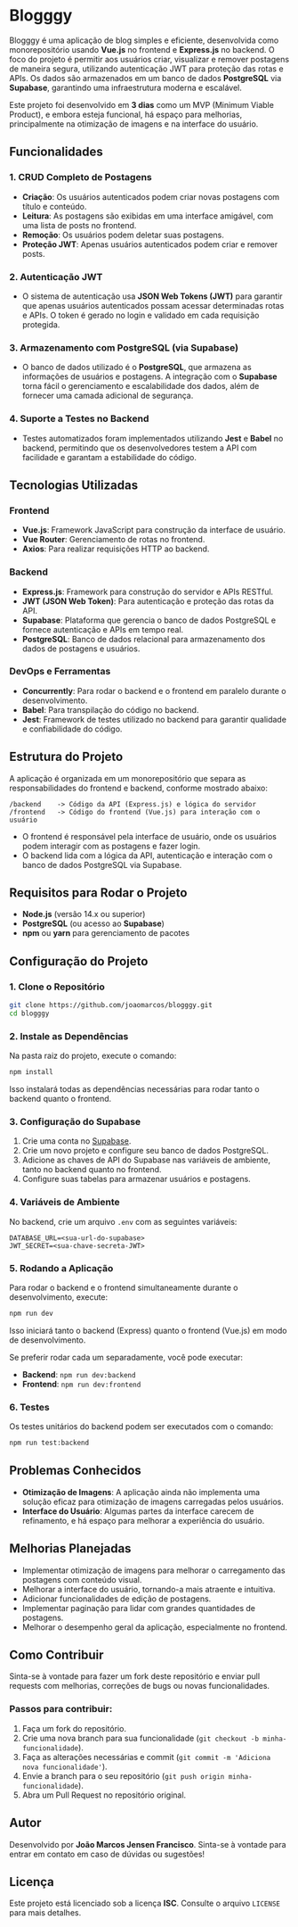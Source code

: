 # Blogggy

Blogggy é uma aplicação de blog simples e eficiente, desenvolvida como monorepositório usando **Vue.js** no frontend e **Express.js** no backend. O foco do projeto é permitir aos usuários criar, visualizar e remover postagens de maneira segura, utilizando autenticação JWT para proteção das rotas e APIs. Os dados são armazenados em um banco de dados **PostgreSQL** via **Supabase**, garantindo uma infraestrutura moderna e escalável.

Este projeto foi desenvolvido em **3 dias** como um MVP (Minimum Viable Product), e embora esteja funcional, há espaço para melhorias, principalmente na otimização de imagens e na interface do usuário.

## Funcionalidades

### 1. CRUD Completo de Postagens
- **Criação**: Os usuários autenticados podem criar novas postagens com título e conteúdo.
- **Leitura**: As postagens são exibidas em uma interface amigável, com uma lista de posts no frontend.
- **Remoção**: Os usuários podem deletar suas postagens.
- **Proteção JWT**: Apenas usuários autenticados podem criar e remover posts.

### 2. Autenticação JWT
- O sistema de autenticação usa **JSON Web Tokens (JWT)** para garantir que apenas usuários autenticados possam acessar determinadas rotas e APIs. O token é gerado no login e validado em cada requisição protegida.

### 3. Armazenamento com PostgreSQL (via Supabase)
- O banco de dados utilizado é o **PostgreSQL**, que armazena as informações de usuários e postagens. A integração com o **Supabase** torna fácil o gerenciamento e escalabilidade dos dados, além de fornecer uma camada adicional de segurança.

### 4. Suporte a Testes no Backend
- Testes automatizados foram implementados utilizando **Jest** e **Babel** no backend, permitindo que os desenvolvedores testem a API com facilidade e garantam a estabilidade do código.

## Tecnologias Utilizadas

### Frontend
- **Vue.js**: Framework JavaScript para construção da interface de usuário.
- **Vue Router**: Gerenciamento de rotas no frontend.
- **Axios**: Para realizar requisições HTTP ao backend.

### Backend
- **Express.js**: Framework para construção do servidor e APIs RESTful.
- **JWT (JSON Web Token)**: Para autenticação e proteção das rotas da API.
- **Supabase**: Plataforma que gerencia o banco de dados PostgreSQL e fornece autenticação e APIs em tempo real.
- **PostgreSQL**: Banco de dados relacional para armazenamento dos dados de postagens e usuários.

### DevOps e Ferramentas
- **Concurrently**: Para rodar o backend e o frontend em paralelo durante o desenvolvimento.
- **Babel**: Para transpilação do código no backend.
- **Jest**: Framework de testes utilizado no backend para garantir qualidade e confiabilidade do código.

## Estrutura do Projeto

A aplicação é organizada em um monorepositório que separa as responsabilidades do frontend e backend, conforme mostrado abaixo:

```
/backend    -> Código da API (Express.js) e lógica do servidor
/frontend   -> Código do frontend (Vue.js) para interação com o usuário
```

- O frontend é responsável pela interface de usuário, onde os usuários podem interagir com as postagens e fazer login.
- O backend lida com a lógica da API, autenticação e interação com o banco de dados PostgreSQL via Supabase.

## Requisitos para Rodar o Projeto

- **Node.js** (versão 14.x ou superior)
- **PostgreSQL** (ou acesso ao **Supabase**)
- **npm** ou **yarn** para gerenciamento de pacotes

## Configuração do Projeto

### 1. Clone o Repositório

```bash
git clone https://github.com/joaomarcos/blogggy.git
cd blogggy
```

### 2. Instale as Dependências

Na pasta raiz do projeto, execute o comando:

```bash
npm install
```

Isso instalará todas as dependências necessárias para rodar tanto o backend quanto o frontend.

### 3. Configuração do Supabase

1. Crie uma conta no [Supabase](https://supabase.com/).
2. Crie um novo projeto e configure seu banco de dados PostgreSQL.
3. Adicione as chaves de API do Supabase nas variáveis de ambiente, tanto no backend quanto no frontend.
4. Configure suas tabelas para armazenar usuários e postagens.

### 4. Variáveis de Ambiente

No backend, crie um arquivo `.env` com as seguintes variáveis:

```
DATABASE_URL=<sua-url-do-supabase>
JWT_SECRET=<sua-chave-secreta-JWT>
```

### 5. Rodando a Aplicação

Para rodar o backend e o frontend simultaneamente durante o desenvolvimento, execute:

```bash
npm run dev
```

Isso iniciará tanto o backend (Express) quanto o frontend (Vue.js) em modo de desenvolvimento.

Se preferir rodar cada um separadamente, você pode executar:

- **Backend**: `npm run dev:backend`
- **Frontend**: `npm run dev:frontend`

### 6. Testes

Os testes unitários do backend podem ser executados com o comando:

```bash
npm run test:backend
```

## Problemas Conhecidos

- **Otimização de Imagens**: A aplicação ainda não implementa uma solução eficaz para otimização de imagens carregadas pelos usuários.
- **Interface do Usuário**: Algumas partes da interface carecem de refinamento, e há espaço para melhorar a experiência do usuário.
  
## Melhorias Planejadas

- Implementar otimização de imagens para melhorar o carregamento das postagens com conteúdo visual.
- Melhorar a interface do usuário, tornando-a mais atraente e intuitiva.
- Adicionar funcionalidades de edição de postagens.
- Implementar paginação para lidar com grandes quantidades de postagens.
- Melhorar o desempenho geral da aplicação, especialmente no frontend.

## Como Contribuir

Sinta-se à vontade para fazer um fork deste repositório e enviar pull requests com melhorias, correções de bugs ou novas funcionalidades.

### Passos para contribuir:

1. Faça um fork do repositório.
2. Crie uma nova branch para sua funcionalidade (`git checkout -b minha-funcionalidade`).
3. Faça as alterações necessárias e commit (`git commit -m 'Adiciona nova funcionalidade'`).
4. Envie a branch para o seu repositório (`git push origin minha-funcionalidade`).
5. Abra um Pull Request no repositório original.

## Autor

Desenvolvido por **João Marcos Jensen Francisco**. Sinta-se à vontade para entrar em contato em caso de dúvidas ou sugestões!

## Licença

Este projeto está licenciado sob a licença **ISC**. Consulte o arquivo `LICENSE` para mais detalhes.